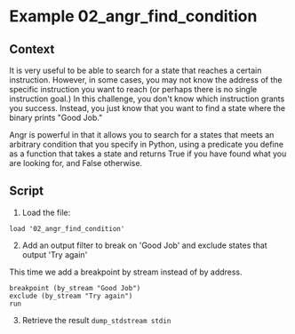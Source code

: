 # Example 02_angr_find_condition
## Context
It is very useful to be able to search for a state that reaches a certain instruction. However, in some cases, you may not know the address of the specific instruction you want to reach (or perhaps there is no single instruction goal.) In this challenge, you don't know which instruction grants you success. Instead, you just know that you want to find a state where the binary prints "Good Job."

Angr is powerful in that it allows you to search for a states that meets an arbitrary condition that you specify in Python, using a predicate you define as a function that takes a state and returns True if you have found what you are looking for, and False otherwise.


## Script
1. Load the file:

`load '02_angr_find_condition'`

2. Add an output filter to break on 'Good Job' and exclude states that output 'Try again'

This time we add a breakpoint by stream instead of by address. 

```
breakpoint (by_stream "Good Job")
exclude (by_stream "Try again")
run
```

3. Retrieve the result
`dump_stdstream stdin`
